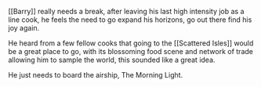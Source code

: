 [[Barry]] really needs a break, after leaving his last high intensity job as a line cook, he feels the need to go expand his horizons, go out there find his joy again. 

He heard from a few fellow cooks that going to the [[Scattered Isles]] would be a great place to go, with its blossoming food scene and network of trade allowing him to sample the world, this sounded like a great idea.

He just needs to board the airship, The Morning Light.